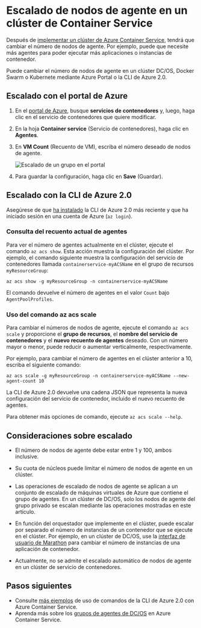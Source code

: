# <a name="scale-agent-nodes-in-a-container-service-cluster"></a>Escalado de nodos de agente en un clúster de Container Service
Después de [implementar un clúster de Azure Container Service](../articles/container-service/dcos-swarm/container-service-deployment.md), tendrá que cambiar el número de nodos de agente. Por ejemplo, puede que necesite más agentes para poder ejecutar más aplicaciones o instancias de contenedor. 

Puede cambiar el número de nodos de agente en un clúster DC/OS, Docker Swarm o Kubernete mediante Azure Portal o la CLI de Azure 2.0. 

## <a name="scale-with-the-azure-portal"></a>Escalado con el portal de Azure

1. En el [portal de Azure](https://portal.azure.com), busque **servicios de contenedores** y, luego, haga clic en el servicio de contenedores que quiere modificar.
2. En la hoja **Container service** (Servicio de contenedores), haga clic en **Agentes**.
3. En **VM Count** (Recuento de VM), escriba el número deseado de nodos de agente.

    ![Escalado de un grupo en el portal](./media/container-service-scale/container-service-scale-portal.png)

4. Para guardar la configuración, haga clic en **Save** (Guardar).

## <a name="scale-with-the-azure-cli-20"></a>Escalado con la CLI de Azure 2.0

Asegúrese de que [ha instalado](/cli/azure/install-az-cli2) la CLI de Azure 2.0 más reciente y que ha iniciado sesión en una cuenta de Azure (`az login`).

### <a name="see-the-current-agent-count"></a>Consulta del recuento actual de agentes
Para ver el número de agentes actualmente en el clúster, ejecute el comando `az acs show`. Esta acción muestra la configuración del clúster. Por ejemplo, el comando siguiente muestra la configuración del servicio de contenedores llamada `containerservice-myACSName` en el grupo de recursos `myResourceGroup`:

```azurecli
az acs show -g myResourceGroup -n containerservice-myACSName
```

El comando devuelve el número de agentes en el valor `Count` bajo `AgentPoolProfiles`.

### <a name="use-the-az-acs-scale-command"></a>Uso del comando az acs scale
Para cambiar el números de nodos de agente, ejecute el comando `az acs scale` y proporcione el **grupo de recursos**, el **nombre del servicio de contenedores** y el **nuevo recuento de agentes** deseado. Con un número mayor o menor, puede reducir o aumentar verticalmente, respectivamente.

Por ejemplo, para cambiar el número de agentes en el clúster anterior a 10, escriba el siguiente comando:

```azurecli
az acs scale -g myResourceGroup -n containerservice-myACSName --new-agent-count 10
```

La CLI de Azure 2.0 devuelve una cadena JSON que representa la nueva configuración del servicio de contenedor, incluido el nuevo recuento de agentes.

Para obtener más opciones de comando, ejecute `az acs scale --help`.

## <a name="scaling-considerations"></a>Consideraciones sobre escalado

* El número de nodos de agente debe estar entre 1 y 100, ambos inclusive. 

* Su cuota de núcleos puede limitar el número de nodos de agente en un clúster.

* Las operaciones de escalado de nodos de agente se aplican a un conjunto de escalado de máquinas virtuales de Azure que contiene el grupo de agentes. En un clúster de DC/OS, solo los nodos de agente del grupo privado se escalan mediante las operaciones mostradas en este artículo.

* En función del orquestador que implemente en el clúster, puede escalar por separado el número de instancias de un contenedor que se ejecute en el clúster. Por ejemplo, en un clúster de DC/OS, use la [interfaz de usuario de Marathon](../articles/container-service/dcos-swarm/container-service-mesos-marathon-ui.md) para cambiar el número de instancias de una aplicación de contenedor.

* Actualmente, no se admite el escalado automático de nodos de agente en un clúster de servicio de contenedores.

## <a name="next-steps"></a>Pasos siguientes
* Consulte [más ejemplos](../articles/container-service/dcos-swarm/container-service-create-acs-cluster-cli.md) de uso de comandos de la CLI de Azure 2.0 con Azure Container Service.
* Aprenda más sobre los [grupos de agentes de DC/OS](../articles/container-service/dcos-swarm/container-service-dcos-agents.md) en Azure Container Service.

